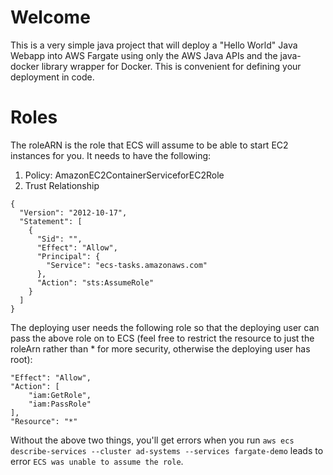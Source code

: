 # Welcome
This is a very simple java project that will deploy a "Hello World" Java Webapp into AWS Fargate using only the AWS Java APIs and the java-docker library wrapper for Docker.  This is convenient for defining your deployment in code.

# Roles

The roleARN is the role that ECS will assume to be able to start EC2 instances for you.  It needs to have the following:

1. Policy: AmazonEC2ContainerServiceforEC2Role
1. Trust Relationship

```
{
  "Version": "2012-10-17",
  "Statement": [
    {
      "Sid": "",
      "Effect": "Allow",
      "Principal": {
        "Service": "ecs-tasks.amazonaws.com"
      },
      "Action": "sts:AssumeRole"
    }
  ]
}
```

The deploying user needs the following role so that the deploying user can pass the above role on to ECS (feel free to restrict the resource to just the roleArn rather than * for more security, otherwise the deploying user has root):
```
"Effect": "Allow",
"Action": [
    "iam:GetRole",
    "iam:PassRole"
],
"Resource": "*"
```


Without the above two things, you'll get errors when you run `aws ecs describe-services --cluster ad-systems --services fargate-demo` leads to error `ECS was unable to assume the role`.

